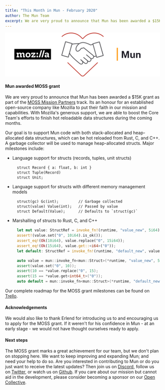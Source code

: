 ```yaml
---
title: "This Month in Mun - February 2020"
author: The Mun Team
excerpt: We are very proud to announce that Mun has been awarded a $15K grant as part of the MOSS Mission Partners track. With Mozilla's generous support, we are able to boost the Core Team's efforts to finish hot reloadable data structures during the coming months.
---
```


<img src="../images/moss-banner.png" alt="Mun awarded MOSS grant" />

#### Mun awarded MOSS grant

We are very proud to announce that Mun has been awarded a $15K grant as part of the [MOSS Mission Partners](https://www.mozilla.org/en-US/moss/mission-partners) track. Its an honour for an established open-source company like Mozilla to put their faith in our mission and capabilities. With Mozilla's generous support, we are able to boost the Core Team's efforts to finish hot reloadable data structures during the coming months. 

Our goal is to support Mun code with both stack-allocated and heap-allocated data structures, which can be hot reloaded from Rust, C, and C++. A garbage collector will be used to manage heap-allocated structs. Major milestones include:

* Language support for structs (records, tuples, unit structs)

  ```mun
    struct Record { a: float, b: int }
    struct Tuple(Record)
    struct Unit;
  ```

* Language support for structs with different memory management models
  ```mun
    struct(gc) Gc(int);         // Garbage collected
    struct(value) Value(int);   // Passed by value
    struct Default(Value);      // Defaults to `struct(gc)`
  ```

* Marshalling of structs to Rust, C, and C++
  ```rust
    let mut value: StructRef = invoke_fn!(runtime, "value_new", 5i64).unwrap();
    assert!(value.set("0", 10i64).is_ok());
    assert_eq!(Ok(10i64), value.replace("0", 15i64));
    assert_eq!(Ok(15i64), value.get::<i64>("0"));
    let default: StructRef = invoke_fn!(runtime, "default_new", value).unwrap();
  ```

  ```cpp
    auto value = mun::invoke_fn<mun::Struct>(*runtime, "value_new", 5).unwrap();
    assert(value.set("0", 10));
    assert(10 == *value.replace("0", 15);
    assert(15 == *value.get<int64_t>("0"));
    auto default = mun::invoke_fn<mun::Struct>(*runtime, "default_new", value).unwrap();
  ```

Our complete roadmap for the MOSS grant milestones can be found on [Trello](https://trello.com/b/ZcMiREnC/mun-roadmap).

#### Acknowledgements

We would also like to thank Erlend for introducing us to and encouraging us to apply for the MOSS grant. If it weren't for his confidence in Mun - at an early stage - we would not have thought ourselves ready to apply.

#### Next steps

The MOSS grant marks a great achievement for our team, but we don't plan on stopping here. We want to keep improving and expanding Mun; and need your help to do so. Are you interested in contributing to Mun or do you just want to receive the latest updates? Then join us on [Discord](https://discord.gg/SfvvcCU), follow us on [Twitter](https://twitter.com/munlangorg), or watch us on [Github](https://github.com/mun-lang/mun). If you care about our mission but cannot aid in the development, please consider becoming a sponsor on our [Open Collective](https://opencollective.com/mun).
